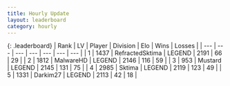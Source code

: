 ```yaml
---
title: Hourly Update
layout: leaderboard
category: hourly
---
```


{: .leaderboard}
| Rank | LV | Player | Division | Elo | Wins | Losses |
| --- | --- | --- | --- | --- | --- | --- |
| <span data-change="0">1</span> | 1437 | <span title="ID: 402846">RefractedSktima</span> | LEGEND | <span data-change="0">2191</span> | <span data-change="0">66</span> | <span data-change="0">29</span> |
| <span data-change="0">2</span> | 1812 | <span title="ID: 261794">MalwareHD</span> | LEGEND | <span data-change="0">2146</span> | <span data-change="0">116</span> | <span data-change="0">59</span> |
| <span data-change="0">3</span> | 953 | <span title="ID: 611082">Mustard</span> | LEGEND | <span data-change="0">2145</span> | <span data-change="0">131</span> | <span data-change="0">75</span> |
| <span data-change="0">4</span> | 2985 | <span title="ID: 353063">Sktima</span> | LEGEND | <span data-change="0">2119</span> | <span data-change="0">123</span> | <span data-change="0">49</span> |
| <span data-change="0">5</span> | 1331 | <span title="ID: 694036">Darkim27</span> | LEGEND | <span data-change="0">2113</span> | <span data-change="0">42</span> | <span data-change="0">18</span> |